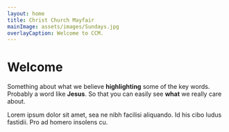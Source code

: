 ```yaml
---
layout: home
title: Christ Church Mayfair
mainImage: assets/images/Sundays.jpg
overlayCaption: Welcome to CCM.
---
```


Welcome
=======
Something about what we believe **highlighting** some of the key words. Probably a word like **Jesus**. So that you can easily see **what** we really care about.

Lorem ipsum dolor sit amet, sea ne nibh facilisi aliquando. Id his cibo ludus fastidii. Pro ad homero insolens cu.

